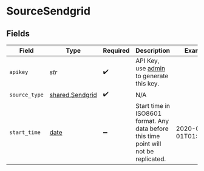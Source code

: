# SourceSendgrid


## Fields

| Field                                                                                              | Type                                                                                               | Required                                                                                           | Description                                                                                        | Example                                                                                            |
| -------------------------------------------------------------------------------------------------- | -------------------------------------------------------------------------------------------------- | -------------------------------------------------------------------------------------------------- | -------------------------------------------------------------------------------------------------- | -------------------------------------------------------------------------------------------------- |
| `apikey`                                                                                           | *str*                                                                                              | :heavy_check_mark:                                                                                 | API Key, use <a href="https://app.sendgrid.com/settings/api_keys/">admin</a> to generate this key. |                                                                                                    |
| `source_type`                                                                                      | [shared.Sendgrid](../../models/shared/sendgrid.md)                                                 | :heavy_check_mark:                                                                                 | N/A                                                                                                |                                                                                                    |
| `start_time`                                                                                       | [date](https://docs.python.org/3/library/datetime.html#date-objects)                               | :heavy_minus_sign:                                                                                 | Start time in ISO8601 format. Any data before this time point will not be replicated.              | 2020-01-01T01:01:01Z                                                                               |